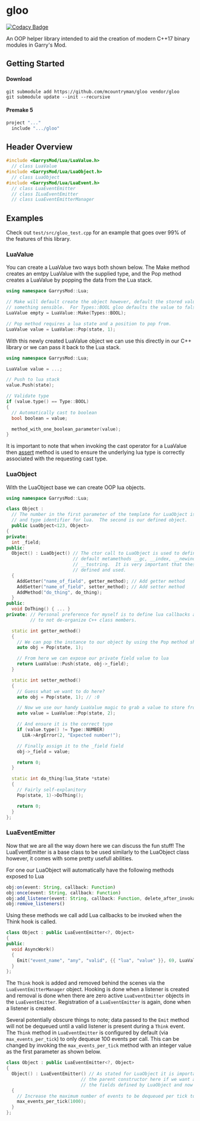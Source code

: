 # gloo
[![Codacy Badge](https://api.codacy.com/project/badge/Grade/71105f2b7c3d431d889044836f5c63bf)](https://www.codacy.com/project/mcountryman/gloo/dashboard?utm_source=github.com&amp;utm_medium=referral&amp;utm_content=mcountryman/gloo&amp;utm_campaign=Badge_Grade_Dashboard)

An OOP helper library intended to aid the creation of modern C++17 binary modules in Garry's Mod.

## Getting Started
#### Download
```shell
git submodule add https://github.com/mcountryman/gloo vendor/gloo
git submodule update --init --recursive
```
#### Premake 5
```lua
project "..."
  include ".../gloo"
```
## Header Overview
```cpp
#include <GarrysMod/Lua/LuaValue.h>
  // class LuaValue
#include <GarrysMod/Lua/LuaObject.h>
  // class LuaObject
#include <GarrysMod/Lua/LuaEvent.h>
  // class LuaEventEmitter
  // class ILuaEventEmitter
  // class LuaEventEmitterManager
```
## Examples
Check out `test/src/gloo_test.cpp` for an example that goes over 99% of the features of this library.
### LuaValue
You can create a LuaValue two ways both shown below.  The Make method creates an emtpy LuaValue with the supplied type, and the Pop method creates a LuaValue by popping the data from the Lua stack. 

```cpp
using namespace GarrysMod::Lua;

// Make will default create the object however, default the stored value to 
// something sensible.  For Types::BOOL gloo defaults the value to false.
LuaValue empty = LuaValue::Make(Types::BOOL);

// Pop method requires a lua state and a position to pop from.
LuaValue value = LuaValue::Pop(state, 1);
```

With this newly created LuaValue object we can use this directly in our C++ library or we can pass it back to the Lua stack.
```cpp
using namespace GarrysMod::Lua;

LuaValue value = ...;

// Push to lua stack
value.Push(state);

// Validate type
if (value.type() == Type::BOOL)
{
  // Automatically cast to boolean
  bool boolean = value;

  method_with_one_boolean_parameter(value);
}
```

It is important to note that when invoking the cast operator for a LuaValue then [assert](https://en.cppreference.com/w/cpp/error/assert) method is used to ensure the underlying lua type is correctly associated with the requesting cast type.

### LuaObject
With the LuaObject base we can create OOP lua objects.
```cpp
using namespace GarrysMod::Lua;

class Object :
  // The number in the first parameter of the template for LuaObject is used as
  // and type identifier for lua.  The second is our defined object.
  public LuaObject<123, Object>
{
private:
  int _field;
public:
  Object() : LuaObject() // The ctor call to LuaObject is used to define the
                         // default metamethods __gc, __index, __newindex, and
                         // __tostring.  It is very important that these are 
                         // defined and used.
  {
    AddGetter("name_of_field", getter_method); // Add getter method
    AddSetter("name_of_field", setter_method); // Add setter method
    AddMethod("do_thing", do_thing);
  }
public:
  void DoThing() { ... }
private: // Personal preference for myself is to define lua callbacks as static
         // to not de-organize C++ class members.

  static int getter_method()
  {
    // We can pop the instance to our object by using the Pop method show below
    auto obj = Pop(state, 1);

    // From here we can expose our private field value to lua 
    return LuaValue::Push(state, obj->_field);
  }

  static int setter_method()
  {
    // Guess what we want to do here?
    auto obj = Pop(state, 1); // :0

    // Now we use our handy LuaValue magic to grab a value to store from Lua
    auto value = LuaValue::Pop(state, 2);

    // And ensure it is the correct type
    if (value.type() != Type::NUMBER)
      LUA->ArgError(2, "Expected number!");

    // Finally assign it to the _field field
    obj->_field = value;

    return 0;
  }

  static int do_thing(lua_State *state)
  {
    // Fairly self-explanitory
    Pop(state, 1)->DoThing();

    return 0;
  }
};
```

### LuaEventEmitter
Now that we are all the way down here we can discuss the fun stuff!  The LuaEventEmitter is a base class to be used similarly to the LuaObject class however, it comes with some pretty usefull abilities.

For one our LuaObject will automatically have the following methods exposed to Lua
```typescript
obj:on(event: String, callback: Function)
obj:once(event: String, callback: Function)
obj:add_listener(event: String, callback: Function, delete_after_invokation: Boolean)
obj:remove_listeners()
```

Using these methods we call add Lua callbacks to be invoked when the Think hook is called.
```cpp
class Object : public LuaEventEmitter<?, Object>
{
public:
  void AsyncWork()
  {
    Emit("event_name", "any", "valid", {{ "lua", "value" }}, 69, LuaValue::Make(Type::NIL));
  }
};
```

The `Think` hook is added and removed behind the scenes via the `LuaEventEmitterManager` object.  Hooking is done when a listener is created and removal is done when there are zero active `LuaEventEmitter` objects in the `LuaEventEmitter`.  Registration of a `LuaEventEmitter` is again, done when a listener is created.

Several potentially obscure things to note; data passed to the `Emit` method will not be dequeued until a valid listener is present during a `Think` event.  The `Think` method in `LuaEventEmitter` is configured by default (via `max_events_per_tick`) to only dequeue 100 events per call.  This can be changed by invoking the `max_events_per_tick` method with an integer value as the first parameter as shown below.

```cpp
class Object : public LuaEventEmitter<?, Object>
{
  Object() : LuaEventEmitter() // As stated for LuaObject it is important to call
                            // the parent constructor here if we want access to
                            // the fields defined by LuaObject and now LuaEventEmitter
  {
    // Increase the maximum number of events to be dequeued per tick to 1000.
    max_events_per_tick(1000);
  }
};
```
